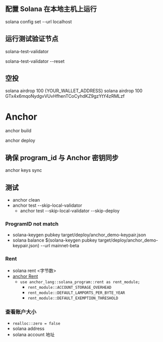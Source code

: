 ## 配置 Solana 在本地主机上运行

solana config set --url localhost

## 运行测试验证节点

solana-test-validator

solana-test-validator --reset

## 空投

solana airdrop 100 {YOUR_WALLET_ADDRESS}
solana airdrop 100 GTx4x6mqoNydgvVUvHfhenTCoCyhdKZ9gzYtY4zRMLzf

# Anchor

anchor build

anchor deploy

## 确保 program_id 与 Anchor 密钥同步

anchor keys sync

## 测试

- anchor clean
- anchor test --skip-local-validator
    - anchor test --skip-local-validator --skip-deploy

### ProgramID not match

- solana-keygen pubkey target/deploy/anchor_demo-keypair.json
- solana balance $(solana-keygen pubkey target/deploy/anchor_demo-keypair.json) --url mainnet-beta


### Rent

- solana rent <字节数>
- [anchor Rent](https://docs.rs/solana-program/latest/solana_program/rent/index.html)
    - `use anchor_lang::solana_program::rent as rent_module;`
        - `rent_module::ACCOUNT_STORAGE_OVERHEAD`
        - `rent_module::DEFAULT_LAMPORTS_PER_BYTE_YEAR`
        - `rent_module::DEFAULT_EXEMPTION_THRESHOLD`

### 查看账户大小

- `realloc::zero = false`
- solana address
- solana account 地址

